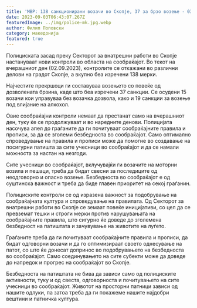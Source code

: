 ```yaml
---
title: 'МВР: 138 санкционирани возачи во Скопје, 37 за брзо возење - 03 СЕПТЕМВРИ 2023'
date: 2023-09-03T06:43:07.267Z
featuredImage: ../img/police-mk.jpg.webp
author: Филип Поповски
category: македонија
featured: true
---
```

Полициската засад преку Секторот за внатрешни работи во Скопје настануваат нови контроли во областа на сообраќајот. Во текот на вчерашниот ден (02.09.2023), контролите се откажани во различни делови на градот Скопје, а вкупно беа изречени 138 мерки.

Најчестите прекршоци ги составуваа возењето со повеќе од дозволената брзина, каде што беа изречени 37 санкции. Се осудени 15 возачи кои управуваа без возачка дозвола, како и 19 санкции за возење под влијание на алкохол.

Овие сообраќајни контроли немаат да престанат само на вчерашниот ден, туку ќе се продолжуваат и во наредните денови. Полицијата насочува апел до граѓаните да ги почитуваат сообраќајните правила и прописи, за да се зголеми безбедноста во сообраќајот. Само оптимално спроведување на правила и прописи може да помогне во создавање на посигурни патишта за сите учесници во сообраќајот и да се намали можноста за настан на незгоди.

Сите учесници во сообраќајот, вклучувајќи ги возачите на моторни возила и пешаци, треба да бидат свесни за последиците од неодговорно и опасно возење. Безбедноста во сообраќајот е од суштинска важност и треба да биде главен приоритет на секој граѓанин.

Полициските контроли се од изразена важност за подобрување на сообраќајната култура и спроведување на правилата. Од Секторот за внатрешни работи во Скопје се земаат повеќе иницијативи, со цел да се превземат тешки и строги мерки против нарушувањата на сообраќајните правила, што сигурно ќе доведе до зголемена безбедност на патиштата и зачувување на животите на луѓето.

Граѓаните треба да ги почитуваат сообраќајните правила и прописи, да бидат одговорни возачи и да го оптимизираат своето однесување на патот, со што ќе донесат допринос во подобрувањето на безбедноста во сообраќајот. Само соединувањето на сите субекти може да доведе до напредок и прогрес на сообраќајот во Скопје.

Безбедноста на патиштата не бива да зависи само од полициските активности, туку и од свеста, одговорноста и почитувањето на сите учесници во сообраќајот. Животот на просторни патници зависи од нашите одлуки, па затоа треба да ги покажеме нашите најдобри вештини и патничка култура.
